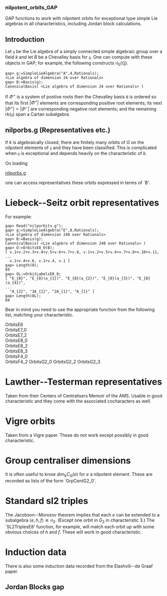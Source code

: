 ### nilpotent_orbits_GAP
GAP functions to work with nilpotent orbits for exceptional type simple Lie algebras in all characteristics, including Jordan block calculations.

## Introduction

Let $\mathfrak{g}$ be the Lie algebra of a simply connected simple algebraic group over a field $k$ and let $B$ be a Chevalley basis for $\mathfrak{g}$. 
One can compute with these objects in GAP; for example, the following constructs $\mathfrak{sl}_5(\mathbb{Q})$.
```
gap> g:=SimpleLieAlgebra("A",4,Rationals);
<Lie algebra of dimension 24 over Rationals>
gap> B:=Basis(g);
CanonicalBasis( <Lie algebra of dimension 24 over Rationals> )
```
If $\Phi^+$ is a system of postive roots then the Chevalley basis `B` is ordered so that its first $|\Phi^+|$ elements are corresponding positive root elements; 
its next $|\Phi^+|=|\Phi^-|$ are corresponding negative root elements; and the remaining $\mathrm{rk}(\mathfrak g)$ span a Cartan subalgebra.

## nilporbs.g (Representatives etc.)

If $k$ is algebraically closed, there are finitely many orbits of $G$ on the nilpotent elements of $\mathfrak g$ and they have been classified. 
This is complicated when $\mathfrak{g}$ is exceptional and depends heavily on the characteristic of $k$.

On loading

[nilporbs.g](nilporbs.g) 

one can access representatives these orbits expressed in terms of `B'.

# Liebeck--Seitz orbit representatives 

 For example:

```
gap> Read("nilporbits.g");
gap> g:=SimpleLieAlgebra("E",8,Rationals);
<Lie algebra of dimension 248 over Rationals>
gap> B:=Basis(g);
CanonicalBasis( <Lie algebra of dimension 248 over Rationals> )
gap> O:=OrbitsE8_0(B);
[ v.1+v.2+v.3+v.4+v.5+v.6+v.7+v.8, v.1+v.2+v.5+v.6+v.7+v.8+v.10+v.11,
...
  v.1+v.4+v.6, v.1+v.4, v.1 ]
gap> Length(O);
69
gap> OL:=OrbitLabelsE8_0;
[ "E_{8}", "E_{8}(a_{1})", "E_{8}(a_{2})", "E_{8}(a_{3})", "E_{8}(a_{4})",
...
  "A_{2}", "3A_{1}", "2A_{1}", "A_{1}" ]
gap> Length(OL);
69
```

Bear in mind you need to use the appropriate function from the following list, matching your characteristic.

OrbitsE6                          
OrbitsE7_0                          
OrbitsE7_2                          
OrbitsE8_0                          
OrbitsE8_2                          
OrbitsE8_3                          
OrbitsF4_0                          
OrbitsF4_2
OrbitsG2_0
OrbitsG2_2
OrbitsG2_3

# Lawther--Testerman representatives 

Taken from their Centers of Centralisers Memoir of the AMS. Usable in good characteristic and they come with the associated cocharacters as well.

# Vigre orbits

Taken from a Vigre paper. These do not work except possibly in good characteristic.

# Group centraliser dimensions

It is often useful to know $\mathrm{dim}_k C_G(e)$ for $e$ a nilpotent element. These are recorded as lists of the form `GrpCentG2_0'.

# Standard sl2 triples

The Jacobson--Morozov theorem implies that each $e$ can be extended to a subalgebra $\langle e,h,f\rangle\cong \mathfrak{sl}_2$. (Except one orbit in $G_2$ in characteristic 3.) The `SL2TriplesE8' function, for example, will match each orbit up with some obvious choices of $h$ and $f$. These will work in good characteristic.

# Induction data

There is also some induction data recorded from the Elashvili--de Graaf paper.

## Jordan Blocks gap
